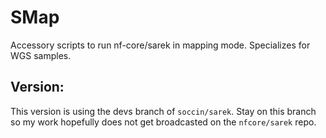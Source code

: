 # SMap

Accessory scripts to run nf-core/sarek in mapping mode. Specializes for WGS samples. 

## Version:

This version is using the devs branch of `soccin/sarek`. Stay on this branch so my work hopefully does not get broadcasted on the `nfcore/sarek` repo.
